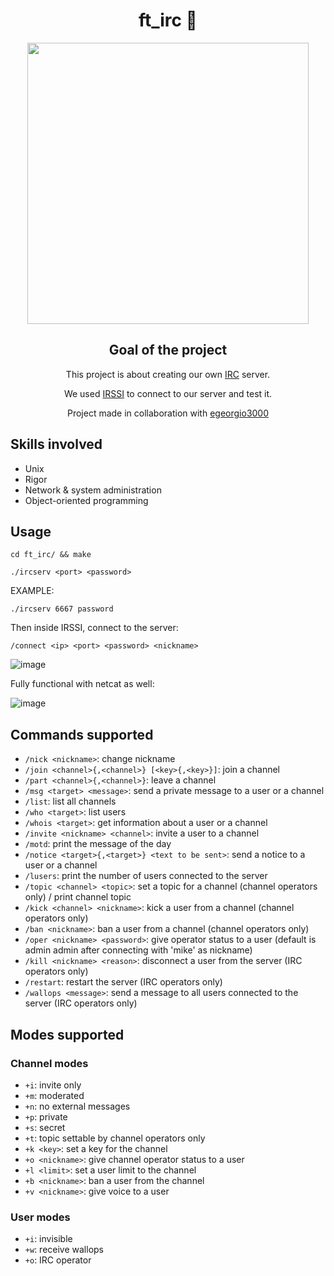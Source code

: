 <div align="center">
  <center><h1>ft_irc 💬</h1></center>
  <img src="https://www.simplilearn.com/ice9/free_resources_article_thumb/Botnet_3.png" width="450">

## Goal of the project

This project is about creating our own [IRC](https://en.wikipedia.org/wiki/Internet_Relay_Chat) server.

We used [IRSSI](https://irssi.org/) to connect to our server and test it.

Project made in collaboration with [egeorgio3000](https://github.com/egeorgio3000)
</div>

## Skills involved
* Unix
* Rigor
* Network & system administration
* Object-oriented programming


## Usage

```shell
cd ft_irc/ && make
```
```shell
./ircserv <port> <password>
```

EXAMPLE:
```shell
./ircserv 6667 password
```
Then inside IRSSI, connect to the server:
```shell
/connect <ip> <port> <password> <nickname>
```

![image](https://user-images.githubusercontent.com/91064070/206378309-6bd4be45-cef3-4f74-a09f-47d80221690f.png)

Fully functional with netcat as well:

![image](https://user-images.githubusercontent.com/91064070/206376759-d3e6f46b-cfae-4ebb-998f-9d6ea73a24a3.png)


## Commands supported

* `/nick <nickname>`: change nickname
* `/join <channel>{,<channel>} [<key>{,<key>}]`: join a channel
* `/part <channel>{,<channel>}`: leave a channel
* `/msg <target> <message>`: send a private message to a user or a channel
* `/list`: list all channels
* `/who <target>`: list users
* `/whois <target>`: get information about a user or a channel
* `/invite <nickname> <channel>`: invite a user to a channel
* `/motd`: print the message of the day
* `/notice <target>{,<target>} <text to be sent>`: send a notice to a user or a channel
* `/lusers`: print the number of users connected to the server
* `/topic <channel> <topic>`: set a topic for a channel (channel operators only) / print channel topic
* `/kick <channel> <nickname>`: kick a user from a channel (channel operators only)
* `/ban <nickname>`: ban a user from a channel (channel operators only)
* `/oper <nickname> <password>`: give operator status to a user (default is admin admin after connecting with 'mike' as nickname)
* `/kill <nickname> <reason>`: disconnect a user from the server (IRC operators only)
* `/restart`: restart the server (IRC operators only)
* `/wallops <message>`: send a message to all users connected to the server (IRC operators only)

## Modes supported

### Channel modes

* `+i`: invite only
* `+m`: moderated
* `+n`: no external messages
* `+p`: private
* `+s`: secret
* `+t`: topic settable by channel operators only
* `+k <key>`: set a key for the channel
* `+o <nickname>`: give channel operator status to a user
* `+l <limit>`: set a user limit to the channel
* `+b <nickname>`: ban a user from the channel
* `+v <nickname>`: give voice to a user

### User modes

* `+i`: invisible
* `+w`: receive wallops
* `+o`: IRC operator